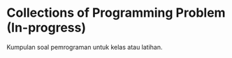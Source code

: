 # Collections of Programming Problem (In-progress)
Kumpulan soal pemrograman untuk kelas atau latihan.

